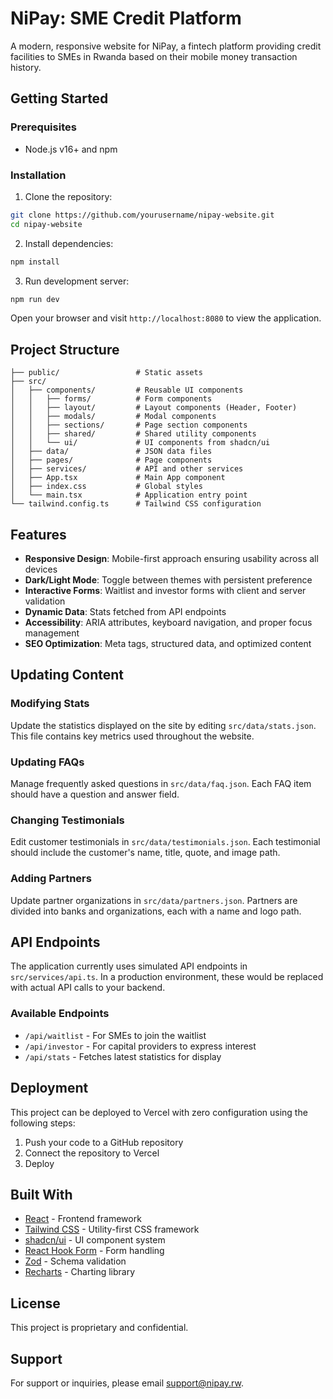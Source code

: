 
# NiPay: SME Credit Platform

A modern, responsive website for NiPay, a fintech platform providing credit facilities to SMEs in Rwanda based on their mobile money transaction history.

## Getting Started

### Prerequisites

- Node.js v16+ and npm

### Installation

1. Clone the repository:
```bash
git clone https://github.com/yourusername/nipay-website.git
cd nipay-website
```

2. Install dependencies:
```bash
npm install
```

3. Run development server:
```bash
npm run dev
```

Open your browser and visit `http://localhost:8080` to view the application.

## Project Structure

```
├── public/                 # Static assets
├── src/
│   ├── components/         # Reusable UI components
│   │   ├── forms/          # Form components
│   │   ├── layout/         # Layout components (Header, Footer)
│   │   ├── modals/         # Modal components
│   │   ├── sections/       # Page section components
│   │   ├── shared/         # Shared utility components
│   │   └── ui/             # UI components from shadcn/ui
│   ├── data/               # JSON data files
│   ├── pages/              # Page components
│   ├── services/           # API and other services
│   ├── App.tsx             # Main App component
│   ├── index.css           # Global styles
│   └── main.tsx            # Application entry point
└── tailwind.config.ts      # Tailwind CSS configuration
```

## Features

- **Responsive Design**: Mobile-first approach ensuring usability across all devices
- **Dark/Light Mode**: Toggle between themes with persistent preference
- **Interactive Forms**: Waitlist and investor forms with client and server validation
- **Dynamic Data**: Stats fetched from API endpoints
- **Accessibility**: ARIA attributes, keyboard navigation, and proper focus management
- **SEO Optimization**: Meta tags, structured data, and optimized content

## Updating Content

### Modifying Stats

Update the statistics displayed on the site by editing `src/data/stats.json`. This file contains key metrics used throughout the website.

### Updating FAQs

Manage frequently asked questions in `src/data/faq.json`. Each FAQ item should have a question and answer field.

### Changing Testimonials

Edit customer testimonials in `src/data/testimonials.json`. Each testimonial should include the customer's name, title, quote, and image path.

### Adding Partners

Update partner organizations in `src/data/partners.json`. Partners are divided into banks and organizations, each with a name and logo path.

## API Endpoints

The application currently uses simulated API endpoints in `src/services/api.ts`. In a production environment, these would be replaced with actual API calls to your backend.

### Available Endpoints

- `/api/waitlist` - For SMEs to join the waitlist
- `/api/investor` - For capital providers to express interest
- `/api/stats` - Fetches latest statistics for display

## Deployment

This project can be deployed to Vercel with zero configuration using the following steps:

1. Push your code to a GitHub repository
2. Connect the repository to Vercel
3. Deploy

## Built With

- [React](https://reactjs.org/) - Frontend framework
- [Tailwind CSS](https://tailwindcss.com/) - Utility-first CSS framework
- [shadcn/ui](https://ui.shadcn.com/) - UI component system
- [React Hook Form](https://react-hook-form.com/) - Form handling
- [Zod](https://github.com/colinhacks/zod) - Schema validation
- [Recharts](https://recharts.org/) - Charting library

## License

This project is proprietary and confidential.

## Support

For support or inquiries, please email [support@nipay.rw](mailto:support@nipay.rw).
